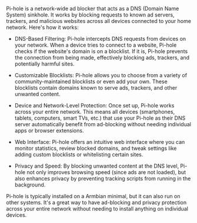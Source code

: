 Pi-hole is a network-wide ad blocker that acts as a DNS (Domain Name System) sinkhole. It works by blocking requests to known ad servers, trackers, and malicious websites across all devices connected to your home network. Here's how it works:

- DNS-Based Filtering: Pi-hole intercepts DNS requests from devices on your network. When a device tries to connect to a website, Pi-hole checks if the website's domain is on a blocklist. If it is, Pi-hole prevents the connection from being made, effectively blocking ads, trackers, and potentially harmful sites.

- Customizable Blocklists: Pi-hole allows you to choose from a variety of community-maintained blocklists or even add your own. These blocklists contain domains known to serve ads, trackers, and other unwanted content.

- Device and Network-Level Protection: Once set up, Pi-hole works across your entire network. This means all devices (smartphones, tablets, computers, smart TVs, etc.) that use your Pi-hole as their DNS server automatically benefit from ad-blocking without needing individual apps or browser extensions.

- Web Interface: Pi-hole offers an intuitive web interface where you can monitor statistics, review blocked domains, and tweak settings like adding custom blocklists or whitelisting certain sites.

- Privacy and Speed: By blocking unwanted content at the DNS level, Pi-hole not only improves browsing speed (since ads are not loaded), but also enhances privacy by preventing tracking scripts from running in the background.

Pi-hole is typically installed on a Armbian minimal, but it can also run on other systems. It's a great way to have ad-blocking and privacy protection across your entire network without needing to install anything on individual devices.